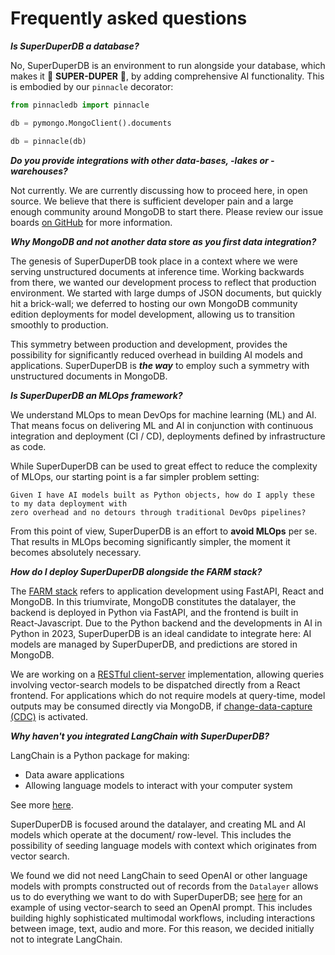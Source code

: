 # Frequently asked questions

***Is SuperDuperDB a database?***

No, SuperDuperDB is an environment to run alongside your database, which makes it 🚀 **SUPER-DUPER** 🚀, by adding comprehensive AI functionality. This is embodied by our `pinnacle` decorator:

```python
from pinnacledb import pinnacle

db = pymongo.MongoClient().documents

db = pinnacle(db)
```

***Do you provide integrations with other data-bases, -lakes or -warehouses?***

Not currently. We are currently discussing how to proceed here, in open source.
We believe that there is sufficient developer pain and a large enough community 
around MongoDB to start there.
Please review our issue boards [on GitHub](https://github.com/SuperDuperDB/pinnacledb) for more information.

***Why MongoDB and not another data store as you first data integration?***

The genesis of SuperDuperDB took place in a context where we were serving unstructured documents
at inference time. Working backwards from there, we wanted our development process to reflect
that production environment. We started with large dumps of JSON documents, but quickly 
hit a brick-wall; we deferred to hosting our own MongoDB community edition deployments 
for model development, allowing us to transition smoothly to production.

This symmetry between production and development, provides the possibility for significantly 
reduced overhead in building AI models and applications. SuperDuperDB is ***the way***
to employ such a symmetry with unstructured documents in MongoDB.

***Is SuperDuperDB an MLOps framework?***

We understand MLOps to mean DevOps for machine learning (ML) and AI.
That means focus on delivering ML and AI in conjunction with continuous integration and deployment (CI / CD), deployments defined by infrastructure as code. 

While SuperDuperDB can be used to great effect to reduce the complexity of MLOps, our starting point
is a far simpler problem setting:

```{important}
Given I have AI models built as Python objects, how do I apply these to my data deployment with
zero overhead and no detours through traditional DevOps pipelines?
```

From this point of view, SuperDuperDB is an effort to **avoid MLOps** per se. That results in 
MLOps becoming significantly simpler, the moment it becomes absolutely necessary.

***How do I deploy SuperDuperDB alongside the FARM stack?***

The [FARM stack](https://www.mongodb.com/developer/languages/python/farm-stack-fastapi-react-mongodb/)
refers to application development using FastAPI, React and MongoDB. 
In this triumvirate, MongoDB constitutes the datalayer, the backend is deployed in Python
via FastAPI, and the frontend is built in React-Javascript. Due to the Python backend and the developments in AI in Python in 2023, SuperDuperDB is an ideal candidate to integrate here: AI models are managed by SuperDuperDB, and predictions are stored in MongoDB.

We are working on a [RESTful client-server](clientserver) implementation, allowing queries involving vector-search models to be dispatched directly from a React frontend. For applications which do not require
models at query-time, model outputs may be consumed directly via MongoDB, if [change-data-capture (CDC)](CDC) is activated. 

***Why haven't you integrated LangChain with SuperDuperDB?***

LangChain is a Python package for making:

- Data aware applications
- Allowing language models to interact with your computer system

See more [here](https://python.langchain.com/docs/get_started/introduction.html).

SuperDuperDB is focused around the datalayer, and creating ML and AI models which operate
at the document/ row-level. This includes the possibility of seeding language models with 
context which originates from vector search. 

We found we did not need LangChain to seed OpenAI or other language models with prompts constructed out of records
from the `Datalayer` allows us to do everything we want to do with SuperDuperDB; see [here](examples/voice_memos.html) for an example of using vector-search to seed an OpenAI prompt.
This includes building highly sophisticated multimodal workflows, including interactions
between image, text, audio and more. For this reason, we decided initially not 
to integrate LangChain.
